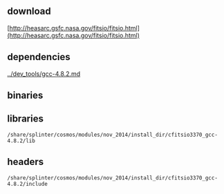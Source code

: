 ## download

[http://heasarc.gsfc.nasa.gov/fitsio/fitsio.html](http://heasarc.gsfc.nasa.gov/fitsio/fitsio.html)

## dependencies

[../dev_tools/gcc-4.8.2.md](../dev_tools/gcc-4.8.2.md)

## binaries


## libraries

	/share/splinter/cosmos/modules/nov_2014/install_dir/cfitsio3370_gcc-4.8.2/lib

## headers

	/share/splinter/cosmos/modules/nov_2014/install_dir/cfitsio3370_gcc-4.8.2/include
